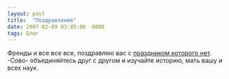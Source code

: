 ```yaml
---
layout: post
title:  "Поздравление"
date: 2007-02-09 03:05:00 -0000
tags: Блог
---
```


Френды и все все все, поздравляю вас с [праздником которого нет](http://ej.ru/dayTheme/entry/2258/). -Сово- объединяйтесь друг с другом и изучайте историю, мать вашу и всех наук.
